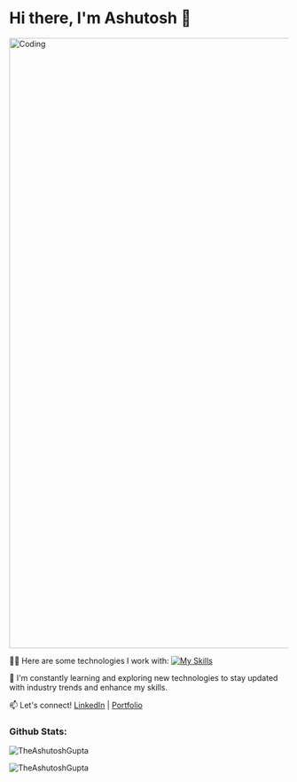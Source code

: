 # Hi there, I'm Ashutosh 👋
<img align="center" width="1100" alt="Coding" src="https://media.giphy.com/media/v1.Y2lkPTc5MGI3NjExcDhsdm9uanhibXZxcmFvbXZsZDE4dDB5YnY4azBpN3M0MW9wZmdpNSZlcD12MV9pbnRlcm5hbF9naWZfYnlfaWQmY3Q9Zw/SpopD7IQN2gK3qN4jS/giphy.gif">


👨‍💻 Here are some technologies I work with:
[![My Skills](https://skillicons.dev/icons?i=js,html,css,wasm)](https://skillicons.dev)


🌱 I'm constantly learning and exploring new technologies to stay updated with industry trends and enhance my skills.

📫 Let's connect! [LinkedIn](https://www.linkedin.com/in/ashutooshgupta/) | [Portfolio](https://theashutoshgupta.vercel.app/)

<h3 align="left">Github Stats:</h3>
<p align="left"><img align="center" src="https://github-readme-stats.vercel.app/api/top-langs?username=TheAshutoshGupta&show_icons=true&theme=date_night&locale=en&layout=compact" alt="TheAshutoshGupta"></p>
<p align="left"><img align="center" src="https://github-readme-streak-stats.herokuapp.com/?user=TheAshutoshGupta&" alt="TheAshutoshGupta" /></p>


<!---
TheAshutoshGupta/TheAshutoshGupta is a ✨ special ✨ repository because its `README.md` (this file) appears on your GitHub profile.
You can click the Preview link to take a look at your changes.
--->
